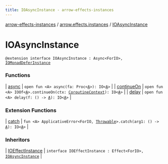 ```yaml
---
title: IOAsyncInstance - arrow-effects-instances
---
```


[arrow-effects-instances](../../index.html) / [arrow.effects.instances](../index.html) / [IOAsyncInstance](./index.html)

# IOAsyncInstance

`@extension interface IOAsyncInstance : Async<ForIO>, `[`IOMonadDeferInstance`](../-i-o-monad-defer-instance/index.html)

### Functions

| [async](async.html) | `open fun <A> async(fa: Proc<`[`A`](async.html#A)`>): IO<`[`A`](async.html#A)`>` |
| [continueOn](continue-on.html) | `open fun <A> IOOf<`[`A`](continue-on.html#A)`>.continueOn(ctx: `[`CoroutineContext`](https://kotlinlang.org/api/latest/jvm/stdlib/kotlin.coroutines/-coroutine-context/index.html)`): IO<`[`A`](continue-on.html#A)`>` |
| [delay](delay.html) | `open fun <A> delay(f: () -> `[`A`](delay.html#A)`): IO<`[`A`](delay.html#A)`>` |

### Extension Functions

| [catch](../../arrow.effects.instances.io.applicative-error/arrow.typeclasses.-applicative-error/catch.html) | `fun <A> ApplicativeError<ForIO, `[`Throwable`](https://kotlinlang.org/api/latest/jvm/stdlib/kotlin/-throwable/index.html)`>.catch(arg1: () -> `[`A`](../../arrow.effects.instances.io.applicative-error/arrow.typeclasses.-applicative-error/catch.html#A)`): IO<`[`A`](../../arrow.effects.instances.io.applicative-error/arrow.typeclasses.-applicative-error/catch.html#A)`>` |

### Inheritors

| [IOEffectInstance](../-i-o-effect-instance/index.html) | `interface IOEffectInstance : Effect<ForIO>, `[`IOAsyncInstance`](./index.html) |

